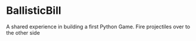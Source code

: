 # BallisticBill
A shared experience in building a first Python Game.  Fire projectiles over to the other side
